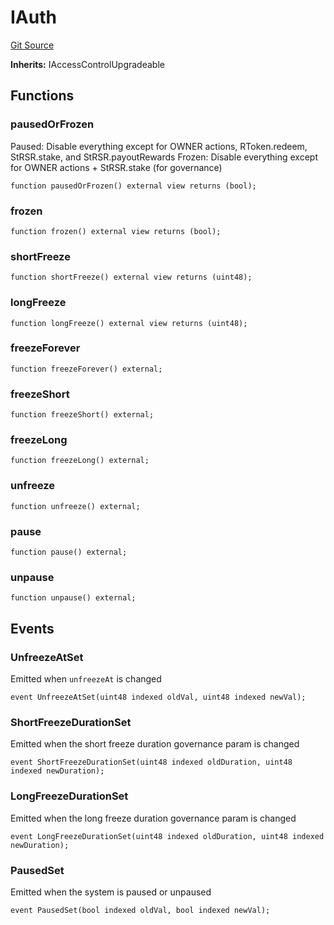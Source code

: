 # IAuth
[Git Source](https://github.com/larrythecucumber321/protocol/blob/3222eb21fbb20ddd3d3fa2233072dfa96ea3e340/contracts/interfaces/IMain.sol)

**Inherits:**
IAccessControlUpgradeable


## Functions
### pausedOrFrozen

Paused: Disable everything except for OWNER actions, RToken.redeem, StRSR.stake,
and StRSR.payoutRewards
Frozen: Disable everything except for OWNER actions + StRSR.stake (for governance)


```solidity
function pausedOrFrozen() external view returns (bool);
```

### frozen


```solidity
function frozen() external view returns (bool);
```

### shortFreeze


```solidity
function shortFreeze() external view returns (uint48);
```

### longFreeze


```solidity
function longFreeze() external view returns (uint48);
```

### freezeForever


```solidity
function freezeForever() external;
```

### freezeShort


```solidity
function freezeShort() external;
```

### freezeLong


```solidity
function freezeLong() external;
```

### unfreeze


```solidity
function unfreeze() external;
```

### pause


```solidity
function pause() external;
```

### unpause


```solidity
function unpause() external;
```

## Events
### UnfreezeAtSet
Emitted when `unfreezeAt` is changed


```solidity
event UnfreezeAtSet(uint48 indexed oldVal, uint48 indexed newVal);
```

### ShortFreezeDurationSet
Emitted when the short freeze duration governance param is changed


```solidity
event ShortFreezeDurationSet(uint48 indexed oldDuration, uint48 indexed newDuration);
```

### LongFreezeDurationSet
Emitted when the long freeze duration governance param is changed


```solidity
event LongFreezeDurationSet(uint48 indexed oldDuration, uint48 indexed newDuration);
```

### PausedSet
Emitted when the system is paused or unpaused


```solidity
event PausedSet(bool indexed oldVal, bool indexed newVal);
```

